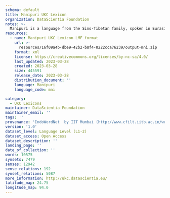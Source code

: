 ```yaml
---
schema: default
title: Manipuri UKC Lexicon
organization: DataScientia Foundation
notes: >-
  Manipuri is a language from the Sino-Tibetan family, spoken in Eurasia. The UKC Lexicon of Manipuri is represented as a lexico-semantic network. It consists of words, word senses, synsets, as well as sense-level and synset-level relationships.
resources:
  - name: Manipuri UKC Lexicon LMF format
    url: >-
      resources/16f09a4b-dbe9-42b2-b8f4-0222cca76239/output-mni.zip
    format: xml
    license: https://creativecommons.org/licenses/by-nc-sa/4.0/
    last_updated: 2023-03-28
    created: 2023-03-28
    size: 445591
    release_date: 2023-03-28
    distribution_document: ''
    language: Manipuri
    language_code: mni

category:
  - UKC Lexicons
maintainer: DataScientia Foundation
maintainer_email: ''
tags: ''
provenance: 'IndoWordNet  by IIT Mumbai (http://www.cfilt.iitb.ac.in/wordnet/webhwn/); Wiktionary 2022.01. by Wikimedia Foundation (http://en.wiktionary.org); CogNet 2.1 by Khuyagbaatar Batsuren, National University of Mongolia (http://cognet.ukc.disi.unitn.it); UniMet: Universal Metonymy 1.0 by Temuulen Khishigsuren and Gábor Bella (http://ukc.disi.unitn.it/index.php/metonymy/); MorphyNet 2.0 by Gábor Bella and Khuyagbaatar Batsuren (http://ukc.disi.unitn.it/index.php/morphynet/); Antonymy 1.0 by Gábor Bella (http://ukc.datascientia.eu); Princeton WordNet 2.1 by Princeton University (https://wordnet.princeton.edu)'
version: '1.0'
dataset_level: Language Level (L1-2)
dataset_access: Open Access
dataset_description: ''
landing_page: ''
date_of_collection: ''
words: 10575
synsets: 7479
senses: 12942
sense_relations: 192
synset_relations: 5087
more_information: http://ukc.datascientia.eu/
latitude_map: 24.75
longitude_map: 94.0
---
```

